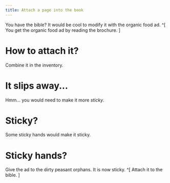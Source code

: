 ```yaml
---
title: Attach a page into the book
---
```


You have the bible? It would be cool to modify it with the organic food ad. ^[ You get the organic food ad by reading the brochure. ]

# How to attach it?
Combine it in the inventory.

# It slips away...
Hmm... you would need to make it more _sticky_.

# Sticky?
Some sticky hands would make it sticky.

# Sticky hands?
Give the ad to the dirty peasant orphans. It is now sticky. ^[ Attach it to the bible. ]
